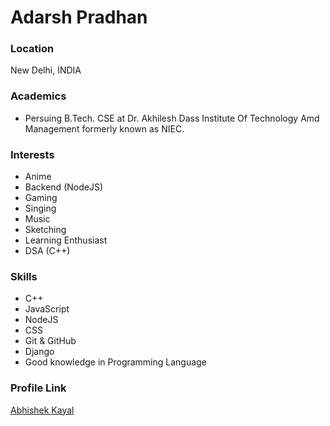 # Adarsh Pradhan

### Location

New Delhi, INDIA

### Academics

- Persuing B.Tech. CSE at Dr. Akhilesh Dass Institute Of Technology Amd Management
 formerly known as NIEC.
### Interests

- Anime
- Backend (NodeJS)
- Gaming
- Singing
- Music
- Sketching
- Learning Enthusiast
- DSA (C++)

### Skills

- C++
- JavaScript
- NodeJS
- CSS
- Git & GitHub
- Django
- Good knowledge in Programming Language


### Profile Link

[Abhishek Kayal](https://github.com/AdarshPradhan1508)